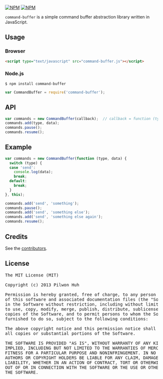 [![NPM](https://nodei.co/npm/command-buffer.png?downloads=false&stars=false)](https://npmjs.org/package/command-buffer) [![NPM](https://nodei.co/npm-dl/command-buffer.png?months=6)](https://npmjs.org/package/command-buffer)

`command-buffer` is a simple command buffer abstraction library written in JavaScript.


## Usage

### Browser

```html
<script type="text/javascript" src="command-buffer.js"></script>
```

### Node.js

    $ npm install command-buffer

```js
var CommandBuffer = require('command-buffer');
```


## API

```js
var commands = new CommandBuffer(callback);  // callback = function (type, data) {}
commands.add(type, data);
commands.pause();
commands.resume();
```


## Example

```js
var commands = new CommandBuffer(function (type, data) {
  switch (type) {
  case 'send':
    console.log(data);
    break;
  default:
    break;
  }
}, this);

commands.add('send', 'something');
commands.pause();
commands.add('send', 'something else');
commands.add('send', 'something else again');
commands.resume();
```


## Credits

  See the [contributors](https://github.com/pilwon/command-buffer/graphs/contributors).


## License

<pre>
The MIT License (MIT)

Copyright (c) 2013 Pilwon Huh

Permission is hereby granted, free of charge, to any person obtaining a copy
of this software and associated documentation files (the "Software"), to deal
in the Software without restriction, including without limitation the rights
to use, copy, modify, merge, publish, distribute, sublicense, and/or sell
copies of the Software, and to permit persons to whom the Software is
furnished to do so, subject to the following conditions:

The above copyright notice and this permission notice shall be included in
all copies or substantial portions of the Software.

THE SOFTWARE IS PROVIDED "AS IS", WITHOUT WARRANTY OF ANY KIND, EXPRESS OR
IMPLIED, INCLUDING BUT NOT LIMITED TO THE WARRANTIES OF MERCHANTABILITY,
FITNESS FOR A PARTICULAR PURPOSE AND NONINFRINGEMENT. IN NO EVENT SHALL THE
AUTHORS OR COPYRIGHT HOLDERS BE LIABLE FOR ANY CLAIM, DAMAGES OR OTHER
LIABILITY, WHETHER IN AN ACTION OF CONTRACT, TORT OR OTHERWISE, ARISING FROM,
OUT OF OR IN CONNECTION WITH THE SOFTWARE OR THE USE OR OTHER DEALINGS IN
THE SOFTWARE.
</pre>
